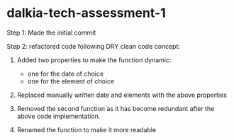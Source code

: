 # dalkia-tech-assessment-1

Step 1: Made the initial commit

Step 2: refactored code following DRY clean code concept:

1. Added two properties to make the function dynamic:

   - one for the date of choice
   - one for the element of choice

2. Replaced manually written date and elements with the above properties

3. Removed the second function as it has become redundant after the above code implementation.

4. Renamed the function to make it more readable
